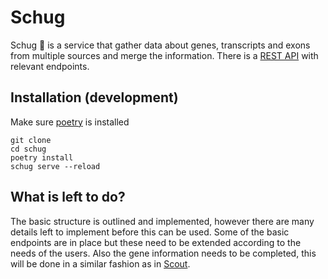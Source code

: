 # Schug 

Schug :stew: is a service that gather data about genes, transcripts and exons from multiple sources and merge the 
information. There is a [REST API][rest-api] with relevant endpoints.

## Installation (development)

Make sure [poetry][poetry] is installed

```
git clone 
cd schug
poetry install
schug serve --reload
```

## What is left to do?

The basic structure is outlined and implemented, however there are many details left to implement before 
this can be used.
Some of the basic endpoints are in place but these need to be extended according to the needs of the 
users. Also the gene information needs to be completed, this will be done in a similar fashion as in 
[Scout][scout-genes].

[poetry]: https://python-poetry.org/docs/basic-usage/
[rest-api]: https://realpython.com/api-integration-in-python/
[scout-genes]: https://github.com/Clinical-Genomics/scout/blob/121e9577aaf837eadd6b0e231e0fc5f3e187b920/scout/load/setup.py#L41